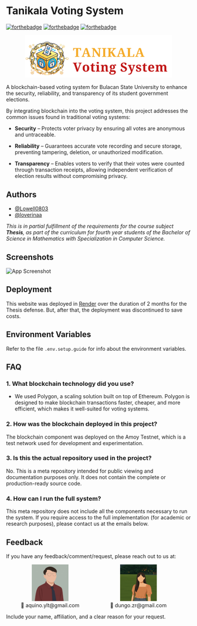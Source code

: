 
# Tanikala Voting System
[![forthebadge](https://forthebadge.com/images/badges/made-with-javascript.svg)](https://forthebadge.com)
[![forthebadge](https://forthebadge.com/images/badges/run-with-allowance-money.svg)](https://forthebadge.com)
[![forthebadge](https://forthebadge.com/images/badges/powered-by-coffee.svg)](https://forthebadge.com)

<p align="center">
  <img src="./readme-img/logo-tanikala.png" alt="Logo" width="400"/>
</p>

A blockchain-based voting system for Bulacan State University to enhance the security, reliability, and transparency of its student government elections.

By integrating blockchain into the voting system, this project addresses the common issues found in traditional voting systems:

- **Security** – Protects voter privacy by ensuring all votes are anonymous and untraceable.

- **Reliability** – Guarantees accurate vote recording and secure storage, preventing tampering, deletion, or unauthorized modification.

- **Transparency** – Enables voters to verify that their votes were counted through transaction receipts, allowing independent verification of election results without compromising privacy.

## Authors
- [@Lowell0803](https://github.com/Lowell0803)
- [@loverinaa](https://www.github.com/loverinaa)

*This is in partial fulfillment of the requirements for the course subject **Thesis**, as part of the curriculum for fourth year students of the Bachelor of Science in Mathematics with Specialization in Computer Science.*

## Screenshots

![App Screenshot](https://via.placeholder.com/468x300?text=App+Screenshot+Here)

## Deployment

This website was deployed in [Render](render.com) over the duration of 2 months for the Thesis defense. But, after that, the deployment was discontinued to save costs.  

## Environment Variables

Refer to the file `.env.setup.guide` for info about the environment variables.
## FAQ

### 1. What blockchain technology did you use?
- We used Polygon, a scaling solution built on top of Ethereum. Polygon is designed to make blockchain transactions faster, cheaper, and more efficient, which makes it well-suited for voting systems.
### 2. How was the blockchain deployed in this project?
The blockchain component was deployed on the Amoy Testnet, which is a test network used for development and experimentation.
### 3. Is this the actual repository used in the project?
No. This is a meta repository intended for public viewing and documentation purposes only. It does not contain the complete or production-ready source code.
### 4. How can I run the full system?
This meta repository does not include all the components necessary to run the system. If you require access to the full implementation (for academic or research purposes), please contact us at the emails below.

## Feedback

If you have any feedback/comment/request, please reach out to us at:  

<p align="center">
  <div style="display: inline-block; text-align: center; margin: 0 40px;">
    <img src="./readme-img/yvan.png" width="100"/><br/>
    💌 aquino.ylt@gmail.com
  </div>
  <div style="display: inline-block; text-align: center; margin: 0 40px;">
    <img src="./readme-img/zari.png" width="100"/><br/>
    💌 dungo.zr@gmail.com
  </div>
</p>

Include your name, affiliation, and a clear reason for your request.